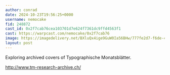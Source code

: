 ```yaml
---
author: conrad
date: 2024-10-23T19:56:25+0000
username: nemocake
fid: 248872
cast_id: 0x2f7cab76cea103701d7e624f7361dc9ffd4563f1
cast: https://warpcast.com/nemocake/0x2f7cab76
image: https://imagedelivery.net/BXluQx4ige9GuW0Ia56BHw/777fe2d7-f6de-4d4c-ecfd-fad903e46b00/original
layout: post
---
```

Exploring archived covers of Typographische Monatsblätter.  
  
http://www.tm-research-archive.ch/  

<img src='https://imagedelivery.net/BXluQx4ige9GuW0Ia56BHw/777fe2d7-f6de-4d4c-ecfd-fad903e46b00/original' alt='' referrerpolicy='no-referrer'/>